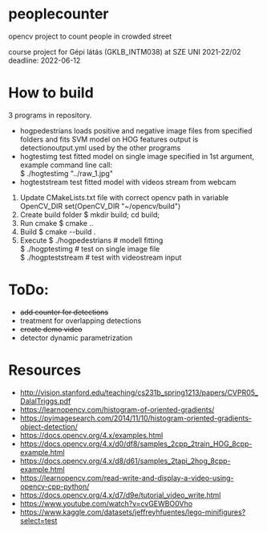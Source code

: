 # peoplecounter
opencv project to count people in crowded street

course project for Gépi látás (GKLB_INTM038) at SZE UNI 2021-22/02
deadline: 2022-06-12

# How to build
3 programs in repository.
* hogpedestrians
   loads positive and negative image files from specified folders and fits SVM model on HOG features
   output is detectionoutput.yml used by the other programs
* hogtestimg
   test fitted model on single image specified in 1st argument, example command line call:  
   $ ./hogtestimg "../raw_1.jpg"
* hogteststream
   test fitted model with videos stream from webcam

1) Update CMakeLists.txt file with correct opencv path in variable OpenCV_DIR
   set(OpenCV_DIR "~/opencv/build")
2) Create build folder
   $ mkdir build; cd build;
3) Run cmake
   $ cmake ..
4) Build
   $ cmake --build .
5) Execute
   $ ./hogpedestrians # modell fitting  
   $ ./hogptestimg <path to your image file> # test on single image file  
   $ ./hogpteststream  # test with videostream input  

# ToDo:
 * ~~add counter for detections~~
 * treatment for overlapping detections
 * ~~create demo video~~
 * detector dynamic parametrization

 # Resources
 * http://vision.stanford.edu/teaching/cs231b_spring1213/papers/CVPR05_DalalTriggs.pdf
 * https://learnopencv.com/histogram-of-oriented-gradients/
 * https://pyimagesearch.com/2014/11/10/histogram-oriented-gradients-object-detection/
 * https://docs.opencv.org/4.x/examples.html
 * https://docs.opencv.org/4.x/d0/df8/samples_2cpp_2train_HOG_8cpp-example.html
 * https://docs.opencv.org/4.x/d8/d61/samples_2tapi_2hog_8cpp-example.html
 * https://learnopencv.com/read-write-and-display-a-video-using-opencv-cpp-python/
 * https://docs.opencv.org/4.x/d7/d9e/tutorial_video_write.html
 * https://www.youtube.com/watch?v=cvGEWBO0Vho
 * https://www.kaggle.com/datasets/jeffreyhfuentes/lego-minifigures?select=test